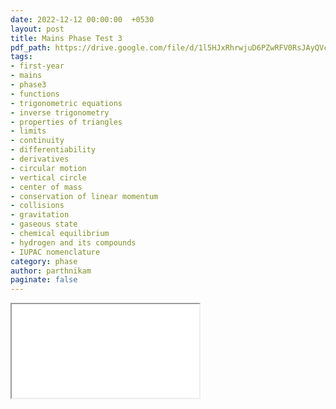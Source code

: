 ```yaml
---
date: 2022-12-12 00:00:00  +0530
layout: post
title: Mains Phase Test 3
pdf_path: https://drive.google.com/file/d/1l5HJxRhrwjuD6PZwRFV0RsJAyQVczD69/preview?usp=sharing
tags: 
- first-year
- mains
- phase3
- functions
- trigonometric equations
- inverse trigonometry
- properties of triangles
- limits
- continuity
- differentiability
- derivatives
- circular motion
- vertical circle
- center of mass
- conservation of linear momentum
- collisions
- gravitation
- gaseous state
- chemical equilibrium
- hydrogen and its compounds
- IUPAC nomenclature
category: phase
author: parthnikam
paginate: false
---
```


<iframe class="embed-pdf" src="{{ page.pdf_path }}#toolbar=0" seamless="seamless" scrolling="no" style="overflow:hidden"></iframe>
